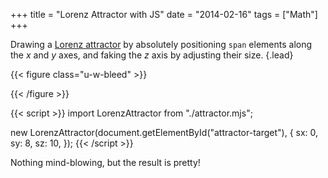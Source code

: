 +++
title = "Lorenz Attractor with JS"
date = "2014-02-16"
tags = ["Math"]
+++

Drawing a [Lorenz attractor](https://en.wikipedia.org/wiki/Lorenz_system) by absolutely positioning `span` elements along the _x_ and _y_ axes, and faking the _z_ axis by adjusting their size.
{.lead}

<!--more-->

{{< figure class="u-w-bleed" >}}
  <link rel="stylesheet" href="attractor.css" />

  <div id="attractor-target" class="overflow-hidden bg-gray-100 dark:bg-gray-800"></div>
{{< /figure >}}

{{< script >}}
import LorenzAttractor from "./attractor.mjs";

new LorenzAttractor(document.getElementById("attractor-target"), {
  sx: 0,
  sy: 8,
  sz: 10,
});
{{< /script >}}

Nothing mind-blowing, but the result is pretty!
